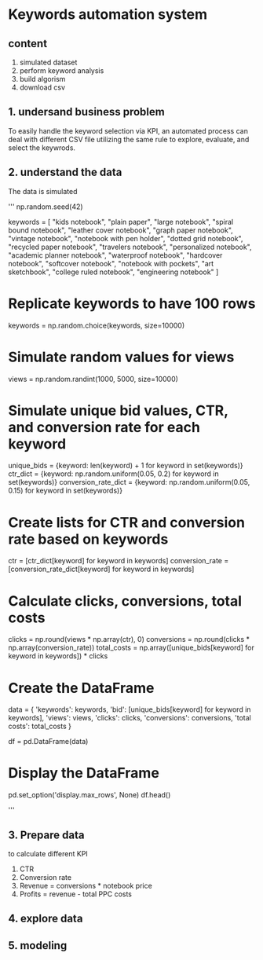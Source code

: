 # Keywords automation system 

## content
1. simulated dataset
2. perform keyword analysis
3. build algorism
4. download csv 

## 1. undersand business problem
To easily handle the keyword selection via KPI, an automated process can deal with different CSV file utilizing the same rule to explore, evaluate, and select the keywrods. 

## 2. understand the data
The data is simulated  

'''
np.random.seed(42)

keywords = [
    "kids notebook",
    "plain paper",
    "large notebook",
    "spiral bound notebook",
    "leather cover notebook",
    "graph paper notebook",
    "vintage notebook",
    "notebook with pen holder",
    "dotted grid notebook",
    "recycled paper notebook",
    "travelers notebook",
    "personalized notebook",
    "academic planner notebook",
    "waterproof notebook",
    "hardcover notebook",
    "softcover notebook",
    "notebook with pockets",
    "art sketchbook",
    "college ruled notebook",
    "engineering notebook"
]

# Replicate keywords to have 100 rows
keywords = np.random.choice(keywords, size=10000)

# Simulate random values for views
views = np.random.randint(1000, 5000, size=10000)

# Simulate unique bid values, CTR, and conversion rate for each keyword
unique_bids = {keyword: len(keyword) + 1 for keyword in set(keywords)}
ctr_dict = {keyword: np.random.uniform(0.05, 0.2) for keyword in set(keywords)}
conversion_rate_dict = {keyword: np.random.uniform(0.05, 0.15) for keyword in set(keywords)}

# Create lists for CTR and conversion rate based on keywords
ctr = [ctr_dict[keyword] for keyword in keywords]
conversion_rate = [conversion_rate_dict[keyword] for keyword in keywords]

# Calculate clicks, conversions, total costs
clicks = np.round(views * np.array(ctr), 0)
conversions = np.round(clicks * np.array(conversion_rate))
total_costs = np.array([unique_bids[keyword] for keyword in keywords]) * clicks

# Create the DataFrame
data = {
    'keywords': keywords,
    'bid': [unique_bids[keyword] for keyword in keywords],
    'views': views,
    'clicks': clicks,
    'conversions': conversions,
    'total costs': total_costs
}

df = pd.DataFrame(data)

# Display the DataFrame
pd.set_option('display.max_rows', None)
df.head()

'''

## 3. Prepare data
to calculate different KPI 
1. CTR
2. Conversion rate
3. Revenue = conversions * notebook price
4. Profits = revenue - total PPC costs

## 4. explore data


## 5. modeling 


